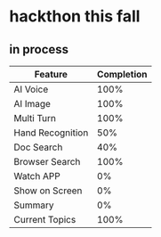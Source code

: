 # hackthon this fall

## in process

| Feature              | Completion |
|----------------|-------------|
| AI Voice             | 100%        |
| AI Image             | 100%        |
| Multi Turn           | 100%        |
| Hand Recognition     | 50%         |
| Doc Search           | 40%         |
| Browser Search       | 100%        |
| Watch APP            | 0%          |
| Show on Screen       | 0%          |
| Summary              | 0%          | 
| Current Topics      | 100%          |

